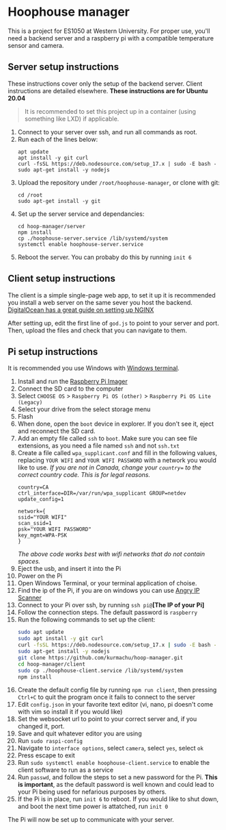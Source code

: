 # Hoophouse manager

This is a project for ES1050 at Western University. For proper use, you'll need a backend server and a raspberry pi with a compatible temperature sensor and camera.

## Server setup instructions

These instructions cover only the setup of the backend server. Client instructions are detailed elsewhere. **These instructions are for Ubuntu 20.04**

> It is recommended to set this project up in a container (using something like LXD) if applicable.

1. Connect to your server over ssh, and run all commands as root.
2. Run each of the lines below:
   ```shell 
   apt update
   apt install -y git curl
   curl -fsSL https://deb.nodesource.com/setup_17.x | sudo -E bash -
   sudo apt-get install -y nodejs
   ```
3. Upload the repository under `/root/hoophouse-manager`, or clone with git:
   ```
   cd /root
   sudo apt-get install -y git
   ```
4. Set up the server service and dependancies:
   ```
   cd hoop-manager/server
   npm install
   cp ./hoophouse-server.service /lib/systemd/system
   systemctl enable hoophouse-server.service
   ```
5. Reboot the server. You can probaby do this by running `init 6`

## Client setup instructions

The client is a simple single-page web app, to set it up it is recommended you install a web server on the same sever you host the backend. [DigitalOcean has a great guide on setting up NGINX](https://www.digitalocean.com/community/tutorials/how-to-install-nginx-on-ubuntu-20-04)

After setting up, edit the first line of `god.js` to point to your server and port. Then, upload the files and check that you can navigate to them.

## Pi setup instructions

It is recommended you use Windows with [Windows terminal](https://www.microsoft.com/en-us/p/windows-terminal/9n0dx20hk701).

1. Install and run the [Raspberry Pi Imager](https://www.raspberrypi.com/software/)
2. Connect the SD card to the computer
3. Select `CHOOSE OS` > `Raspberry Pi OS (other)` > `Raspberry Pi OS Lite (Legacy)`
4. Select your drive from the select storage menu
5. Flash
6. When done, open the `boot` device in explorer. If you don't see it, eject and reconnect the SD card.
7. Add an empty file called `ssh` to `boot`. Make sure you can see file extensions, as you need a file named `ssh` and not `ssh.txt`
8. Create a file called `wpa_supplicant.conf` and fill in the following values, replacing `YOUR WIFI` and `YOUR WIFI PASSWORD` with a network you would like to use. _If you are not in Canada, change your `country=` to the correct country code. This is for legal reasons._
   ```
   country=CA
   ctrl_interface=DIR=/var/run/wpa_supplicant GROUP=netdev
   update_config=1
   
   network={
   ssid="YOUR WIFI"
   scan_ssid=1
   psk="YOUR WIFI PASSWORD"
   key_mgmt=WPA-PSK
   }
   ```
   _The above code works best with wifi networks that do not contain spaces._
9. Eject the usb, and insert it into the Pi
10. Power on the Pi
11. Open Windows Terminal, or your terminal application of choise.
12. Find the ip of the Pi, if you are on windows you can use [Angry IP Scanner](https://angryip.org/)
13. Connect to your Pi over ssh, by running `ssh pi@`**[The IP of your Pi]**
14. Follow the connection steps. The default password is `raspberry`
15. Run the following commands to set up the client:
    ```bash
    sudo apt update
    sudo apt install -y git curl
    curl -fsSL https://deb.nodesource.com/setup_17.x | sudo -E bash -
    sudo apt-get install -y nodejs
    git clone https://github.com/kurmachu/hoop-manager.git
    cd hoop-manager/client
    sudo cp ./hoophouse-client.service /lib/systemd/system
    npm install
    ```
16. Create the default config file by running `npm run client`, then pressing `Ctrl+C` to quit the program once it fails to connect to the server
17. Edit `config.json` in your favorite text editor (vi, nano, pi doesn't come with vim so install it if you would like)
18. Set the websocket url to point to your correct server and, if you changed it, port.
19. Save and quit whatever editor you are using
20. Run `sudo raspi-config`
21. Navigate to `interface options`, select `camera`, select `yes`, select `ok`
22. Press escape to exit
23. Run `sudo systemctl enable hoophouse-client.service` to enable the client software to run as a service
24. Run `passwd`, and follow the steps to set a new password for the Pi. **This is important**, as the default password is well known and could lead to your Pi being used for nefarious purposes by others.
25. If the Pi is in place, run `init 6` to reboot. If you would like to shut down, and boot the next time power is attatched, run `init 0`

The Pi will now be set up to communicate with your server.